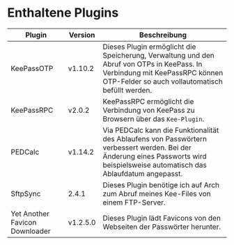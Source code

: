 # Enthaltene Plugins

| Plugin | Version | Beschreibung |
|--------|---------|--------------|
| KeePassOTP | v1.10.2 | Dieses Plugin ermöglicht die Speicherung, Verwaltung und den Abruf von OTPs in KeePass. In Verbindung mit KeePassRPC können OTP-Felder so auch vollautomatisch befüllt werden. |
| KeePassRPC | v2.0.2 | KeePassRPC ermöglicht die Verbindung von KeePass zu Browsern über das `Kee-Plugin`.  |
| PEDCalc | v1.14.2 | Via PEDCalc kann die Funktionalität des Ablaufens von Passwörtern verbessert werden. Bei der Änderung eines Passworts wird beispielsweise automatisch das Ablaufdatum angepasst. |
| SftpSync | 2.4.1 | Dieses Plugin benötige ich auf Arch zum Abruf meines Kee-Files von einem FTP-Server. |
| Yet Another Favicon Downloader | v1.2.5.0 | Dieses Plugin lädt Favicons von den Webseiten der Passwörter herunter. |